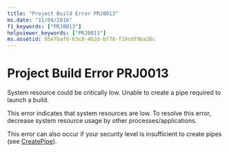 ```yaml
---
title: "Project Build Error PRJ0013"
ms.date: "11/04/2016"
f1_keywords: ["PRJ0013"]
helpviewer_keywords: ["PRJ0013"]
ms.assetid: 95e7bafd-63c8-4b2d-b778-f19cdf9ba36c
---
```

# Project Build Error PRJ0013

System resource could be critically low. Unable to create a pipe required to launch a build.

This error indicates that system resources are low. To resolve this error, decrease system resource usage by other processes/applications.

This error can also occur if your security level is insufficient to create pipes (see [CreatePipe](https://msdn.microsoft.com/library/windows/desktop/aa365152.aspx)).